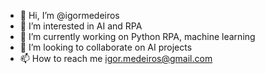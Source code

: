 - 👋 Hi, I’m @igormedeiros
- 👀 I’m interested in AI and RPA
- 🌱 I’m currently working on Python RPA, machine learning 
- 💞️ I’m looking to collaborate on AI projects
- 📫 How to reach me igor.medeiros@gmail.com

<!---
igormedeiros/igormedeiros is a ✨ special ✨ repository because its `README.md` (this file) appears on your GitHub profile.
You can click the Preview link to take a look at your changes.
--->
